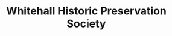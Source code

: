 ---
layout: repo
title: "Whitehall Historic Preservation Society"
id: 15160
permalink: repos/15160/
---